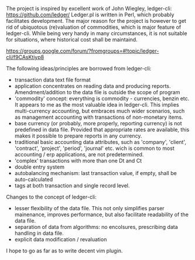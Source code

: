 The project is inspired by excellent work of John Wiegley, ledger-cli:
 https://github.com/ledger/
Ledger.pl is written in Perl, which probably facilitates development.
The major reason for the project is however to get rid of ubiquotous 
(re)valuation of commodities, which is major feature of ledger-cli. 
While being very handy in many circumstances, it is not suitable for
situations, where historical cost shall be maintaind.

https://groups.google.com/forum/?fromgroups=#!topic/ledger-cli/f9CAsKtiyp8

The following ideas/principles are borrowed from ledger-cli:
- transaction data text file format
- application concentrates on reading data and producing reports. 
  Amendment/addition to the data file is outside the scope of program
- 'commodity' concept: everything is commodity - currencies, benzin etc.
  It appears to me as the most valuable idea in ledger-cli. This implies
  multi-currency accounting, but embraces much wider scenarios, such as 
  management accounting with transactions of non-monetary items.
- base currency (or probably, more properly, reporting currency) is not
  predefined in data file. Provided that appropriate rates are available,
  this makes it possible to prepare reports in any currency.
- traditional basic accounting data attributes, such as 'company', 'client',
  'contract', 'project', 'period', 'journal' etc. wich is common to 
  most accounting / erp applications, are not predetermined. 
- 'complex' transactions with more than one Dt and Ct
- double entry system
- autobalancing mechanism: last transaction value, if empty,  shall 
  be auto-calculated
- tags at both transaction and single record level.


Changes to the concept of ledger-cli:
- lesser flexibility of the data file. This not only simplifies parser
  mainenance, improves performance, but also facilitate readability
  of the data file. 
- separation of data from algorithms: no encolsures, prescribing
  data handling in data file.
- explicit data modification / revaluation 

I hope to go as far as to write decent vim plugin.

